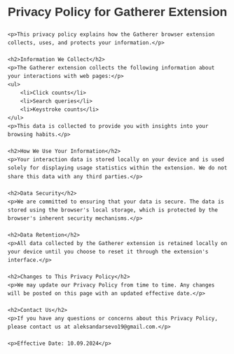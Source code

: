 <!DOCTYPE html>
<html lang="en">
<head>
    <meta charset="UTF-8">
    <meta name="viewport" content="width=device-width, initial-scale=1.0">
    <title>Privacy Policy - Gatherer Extension</title>
    <style>
        body {
            font-family: Arial, sans-serif;
            margin: 20px;
            padding: 20px;
            line-height: 1.6;
        }
        h1, h2 {
            color: #333;
        }
        p {
            margin-bottom: 15px;
        }
    </style>
</head>
<body>
    <h1>Privacy Policy for Gatherer Extension</h1>

    <p>This privacy policy explains how the Gatherer browser extension collects, uses, and protects your information.</p>

    <h2>Information We Collect</h2>
    <p>The Gatherer extension collects the following information about your interactions with web pages:</p>
    <ul>
        <li>Click counts</li>
        <li>Search queries</li>
        <li>Keystroke counts</li>
    </ul>
    <p>This data is collected to provide you with insights into your browsing habits.</p>

    <h2>How We Use Your Information</h2>
    <p>Your interaction data is stored locally on your device and is used solely for displaying usage statistics within the extension. We do not share this data with any third parties.</p>

    <h2>Data Security</h2>
    <p>We are committed to ensuring that your data is secure. The data is stored using the browser's local storage, which is protected by the browser's inherent security mechanisms.</p>

    <h2>Data Retention</h2>
    <p>All data collected by the Gatherer extension is retained locally on your device until you choose to reset it through the extension's interface.</p>

    <h2>Changes to This Privacy Policy</h2>
    <p>We may update our Privacy Policy from time to time. Any changes will be posted on this page with an updated effective date.</p>

    <h2>Contact Us</h2>
    <p>If you have any questions or concerns about this Privacy Policy, please contact us at aleksandarsevo19@gmail.com.</p>

    <p>Effective Date: 10.09.2024</p>
</body>
</html>
